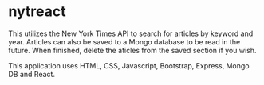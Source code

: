 # nytreact

This utilizes the New York Times API to search for articles by keyword and year. Articles can also be saved to a Mongo database to be read in the future. When finished, delete the aticles from the saved section if you wish.

This application uses HTML, CSS, Javascript, Bootstrap, Express, Mongo DB and React.